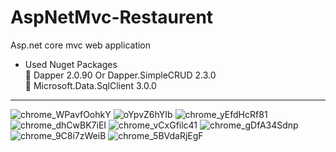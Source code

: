 # AspNetMvc-Restaurent
Asp.net core mvc web application
<br/>
* Used Nuget Packages<br/>
📌 Dapper 2.0.90 Or Dapper.SimpleCRUD 2.3.0 <br/>
📌 Microsoft.Data.SqlClient 3.0.0 <br/>

<hr/>

![chrome_WPavfOohkY](https://user-images.githubusercontent.com/76606140/125237102-c5a07880-e302-11eb-8471-64fb1856417a.png)
![oYpvZ6hYIb](https://user-images.githubusercontent.com/76606140/125237126-d05b0d80-e302-11eb-81c0-431e4a587412.png)
![chrome_yEfdHcRf81](https://user-images.githubusercontent.com/76606140/125237155-dc46cf80-e302-11eb-9df2-c580522cfe29.png)
![chrome_dhCwBK7iEI](https://user-images.githubusercontent.com/76606140/125237172-e2d54700-e302-11eb-95e5-a8e6e7941331.png)
![chrome_vCxGfilc41](https://user-images.githubusercontent.com/76606140/125237189-e963be80-e302-11eb-8f0d-64fda1229b0f.png)
![chrome_gDfA34Sdnp](https://user-images.githubusercontent.com/76606140/125237207-eff23600-e302-11eb-856b-fede3cb374bc.png)
![chrome_9C8i7zWeiB](https://user-images.githubusercontent.com/76606140/125237219-f680ad80-e302-11eb-93f5-26dbf7f5116e.png)
![chrome_5BVdaRjEgF](https://user-images.githubusercontent.com/76606140/125237236-fda7bb80-e302-11eb-8790-f0eafc655022.png)
